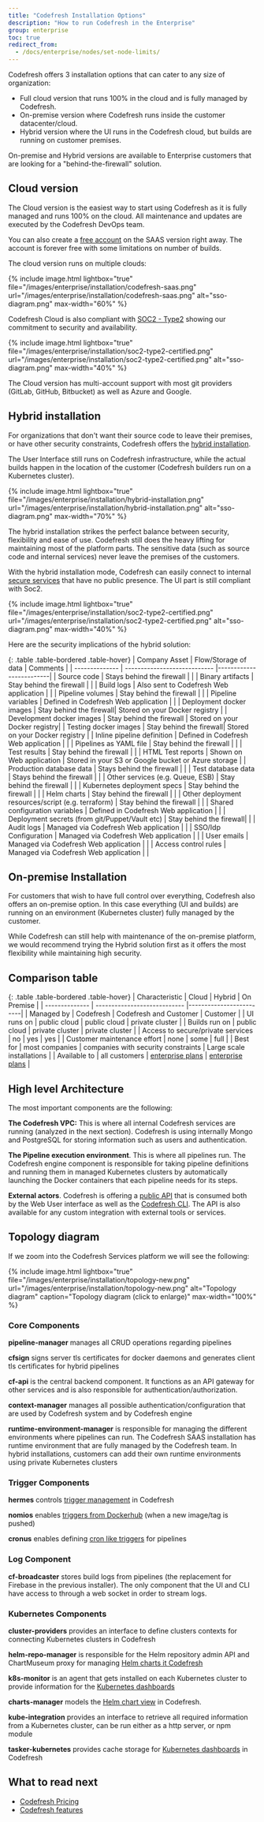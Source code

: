 ```yaml
---
title: "Codefresh Installation Options"
description: "How to run Codefresh in the Enterprise"
group: enterprise
toc: true
redirect_from:
  - /docs/enterprise/nodes/set-node-limits/
---
```

Codefresh offers 3 installation options that can cater to any size of organization:

* Full cloud version that runs 100% in the cloud and is fully managed by Codefresh.
* On-premise version where Codefresh runs inside the customer datacenter/cloud.
* Hybrid version where the UI runs in the Codefresh cloud, but builds are running on customer premises.

On-premise and Hybrid versions are available to Enterprise customers that are looking for a "behind-the-firewall" solution.



## Cloud version 

The Cloud version is the easiest way to start using Codefresh as it is fully managed and runs 100% on the cloud. All maintenance and updates
are executed by the Codefresh DevOps team.

You can also create a [free account]({{site.baseurl}}/docs/getting-started/create-a-codefresh-account/) on the SAAS version right away. The account is forever free with some limitations
on number of builds.

The cloud version runs on multiple clouds:

{% include image.html
  lightbox="true"
  file="/images/enterprise/installation/codefresh-saas.png"
  url="/images/enterprise/installation/codefresh-saas.png"
  alt="sso-diagram.png"
  max-width="60%"
    %}

Codefresh Cloud is also compliant with [SOC2 - Type2](https://www.aicpa.org/SOC) showing our commitment to security and availability.

{% include image.html
  lightbox="true"
  file="/images/enterprise/installation/soc2-type2-certified.png"
  url="/images/enterprise/installation/soc2-type2-certified.png"
  alt="sso-diagram.png"
  max-width="40%"
    %}    

The Cloud version has multi-account support with most git providers (GitLab, GitHub, Bitbucket) as well as Azure and Google.


## Hybrid installation

For organizations that don't want their source code to leave their premises, or have other security constraints, Codefresh offers the [hybrid installation]({{site.baseurl}}/docs/enterprise/behind-the-firewall/).

The User Interface still runs on Codefresh infrastructure, while the actual builds happen in the location of the customer (Codefresh builders run on a Kubernetes cluster).

{% include image.html
  lightbox="true"
  file="/images/enterprise/installation/hybrid-installation.png"
  url="/images/enterprise/installation/hybrid-installation.png"
  alt="sso-diagram.png"
  max-width="70%"
    %}    


The hybrid installation strikes the perfect balance between security, flexibility and ease of use. Codefresh still does the heavy lifting for maintaining most of the platform parts. The sensitive data (such as source code and internal services) never leave the premises of the customers.

With the hybrid installation mode, Codefresh can easily connect to internal [secure services]({{site.baseurl}}/docs/enterprise/behind-the-firewall/#using-secure-services-in-your-pipelines) that have no public presence.
The UI part is still compliant with Soc2.

{% include image.html
  lightbox="true"
  file="/images/enterprise/installation/soc2-type2-certified.png"
  url="/images/enterprise/installation/soc2-type2-certified.png"
  alt="sso-diagram.png"
  max-width="40%"
    %}    

Here are the security implications of the hybrid solution:

{: .table .table-bordered .table-hover}
| Company Asset          | Flow/Storage of data                 | Comments                  |
| -------------- | ---------------------------- |-------------------------|
| Source code       | Stays behind the firewall | |
| Binary artifacts  | Stay behind the firewall |   |
| Build logs        | Also sent to Codefresh Web application |  |
| Pipeline volumes   | Stay behind the firewall | |
| Pipeline variables   | Defined in Codefresh Web application | |
| Deployment docker images | Stay behind the firewall| Stored on your Docker registry |
| Development docker images | Stay behind the firewall | Stored on your Docker registry|
| Testing docker images | Stay behind the firewall|  Stored on your Docker registry |
| Inline pipeline definition | Defined in Codefresh Web application |  |
| Pipelines as YAML file | Stay behind the firewall |  |
| Test results | Stay behind the firewall | | 
| HTML Test reports | Shown on Web application |  Stored in your S3 or Google bucket or Azure storage  |
| Production database data | Stays behind the firewall | |
| Test database data | Stays behind the firewall | |
| Other services (e.g. Queue, ESB) | Stay behind the firewall | |
| Kubernetes deployment specs | Stay behind the firewall | |
| Helm charts | Stay behind the firewall | |
| Other deployment resources/script (e.g. terraform) | Stay behind the firewall | |
| Shared configuration variables | Defined in Codefresh Web application |  |
| Deployment secrets (from git/Puppet/Vault etc) | Stay behind the firewall|  |
| Audit logs | Managed via Codefresh Web application |  |
| SSO/Idp Configuration | Managed via Codefresh Web application |  |
| User emails | Managed via Codefresh Web application |  |
| Access control rules | Managed via Codefresh Web application | |



## On-premise Installation    

For customers that wish to have full control over everything, Codefresh also offers an on-premise option. In this case everything (UI and builds) are running on an environment (Kubernetes cluster) fully managed by the customer.

While Codefresh can still help with maintenance of the on-premise platform, we would recommend trying the Hybrid solution first as it offers the most flexibility while maintaining high security.

## Comparison table

{: .table .table-bordered .table-hover}
| Characteristic      | Cloud | Hybrid | On Premise                   |
| -------------- | ---------------------------- |-------------------------|
| Managed by     | Codefresh | Codefresh and Customer | Customer |
| UI runs on  | public cloud | public cloud | private cluster |
| Builds run on | public cloud | private cluster | private cluster |
| Access to secure/private services | no | yes | yes |
| Customer maintenance effort | none | some | full |
| Best for | most companies | companies with security constraints | Large scale installations |
| Available to | all customers | [enterprise plans](https://codefresh.io/contact-us/) | [enterprise plans](https://codefresh.io/contact-us/) |

## High level Architecture

The most important components are the following:

**The Codefresh VPC:** This is where all internal Codefresh services are running (analyzed in the next section). Codefresh is using internally Mongo and PostgreSQL for storing information such as users and authentication.

**The Pipeline execution environment**. This is where all pipelines run. The Codefresh engine component is responsible for taking pipeline definitions and running them in managed Kubernetes clusters by automatically launching the Docker containers that each pipeline needs for its steps.

**External actors**. Codefresh is offering a [public API]({{site.baseurl}}/docs/integrations/codefresh-api/) that is consumed both by the Web User interface as well as the [Codefresh CLI](https://codefresh-io.github.io/cli/). The API is also available for any custom integration with external tools or services.

## Topology diagram

If we zoom into the Codefresh Services platform we will see the following:

{% include image.html
  lightbox="true"
  file="/images/enterprise/installation/topology-new.png"
  url="/images/enterprise/installation/topology-new.png"
  alt="Topology diagram"
  caption="Topology diagram (click to enlarge)"
  max-width="100%"
    %}  

### Core Components

**pipeline-manager** manages all CRUD operations regarding pipelines

**cfsign** signs server tls certificates for docker daemons and generates client tls certificates for hybrid pipelines

**cf-api** is the central backend component. It functions as an API gateway for other services and is also responsible for authentication/authorization.

**context-manager** manages all possible authentication/configuration that are used by Codefresh system and by Codefresh engine

**runtime-environment-manager** is responsible for managing the different environments where pipelines can run. The Codefresh SAAS installation has runtime environment that are fully managed by the Codefresh team. In hybrid installations, customers can add their own runtime environments using private Kubernetes clusters

### Trigger Components

**hermes** controls [trigger management]({{site.baseurl}}/docs/configure-ci-cd-pipeline/triggers/) in Codefresh

**nomios** enables [triggers from Dockerhub]({{site.baseurl}}/docs/configure-ci-cd-pipeline/triggers/dockerhub-triggers/) (when a new image/tag is pushed)

**cronus** enables defining [cron like triggers]({{site.baseurl}}/docs/configure-ci-cd-pipeline/triggers/cron-triggers/) for pipelines

### Log Component

**cf-broadcaster** stores build logs from pipelines (the replacement for Firebase in the previous installer).  The only component that the UI and CLI have access to through a web socket in order to stream logs.

### Kubernetes Components

**cluster-providers** provides an interface to define clusters contexts for connecting Kubernetes clusters in Codefresh

**helm-repo-manager** is responsible for the Helm repository admin API and ChartMuseum proxy for managing [Helm charts it Codefresh]({{site.baseurl}}/docs/new-helm/managed-helm-repository/)

**k8s-monitor** is an agent that gets installed on each Kubernetes cluster to provide information for the [Kubernetes dashboards]({{site.baseurl}}/docs/deploy-to-kubernetes/manage-kubernetes/)

**charts-manager** models the [Helm chart view]({{site.baseurl}}/docs/new-helm/helm-releases-management/) in Codefresh.

**kube-integration** provides an interface to retrieve all required information from a Kubernetes cluster, can be run either as a http server, or npm module

**tasker-kubernetes** provides cache storage for [Kubernetes dashboards]({{site.baseurl}}/docs/deploy-to-kubernetes/manage-kubernetes/) in Codefresh

## What to read next

* [Codefresh Pricing](https://codefresh.io/pricing/)
* [Codefresh features](https://codefresh.io/features/)
